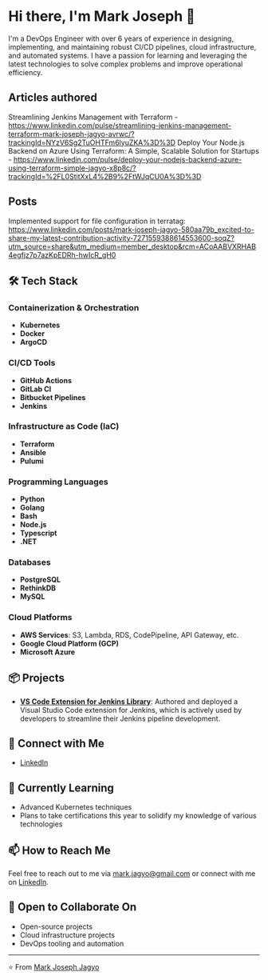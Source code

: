 # Hi there, I'm Mark Joseph 👋

I'm a DevOps Engineer with over 6 years of experience in designing, implementing, and maintaining robust CI/CD pipelines, cloud infrastructure, and automated systems. I have a passion for learning and leveraging the latest technologies to solve complex problems and improve operational efficiency.

## Articles authored
Streamlining Jenkins Management with Terraform - https://www.linkedin.com/pulse/streamlining-jenkins-management-terraform-mark-joseph-jagyo-avrwc/?trackingId=NYzV6Sg2TuOHTFm6lyuZKA%3D%3D
Deploy Your Node.js Backend on Azure Using Terraform: A Simple, Scalable Solution for Startups - https://www.linkedin.com/pulse/deploy-your-nodejs-backend-azure-using-terraform-simple-jagyo-x8p8c/?trackingId=%2FL0StitXxL4%2B9%2FtWJqCU0A%3D%3D

## Posts
Implemented support for file configuration in terratag: https://www.linkedin.com/posts/mark-joseph-jagyo-580aa79b_excited-to-share-my-latest-contribution-activity-7271559388614553600-soqZ?utm_source=share&utm_medium=member_desktop&rcm=ACoAABVXRHAB4egfjz7p7azKpEDRh-hwIcR_gH0


## 🛠️ Tech Stack

### Containerization & Orchestration
- **Kubernetes**
- **Docker**
- **ArgoCD**

### CI/CD Tools
- **GitHub Actions**
- **GitLab CI**
- **Bitbucket Pipelines**
- **Jenkins**

### Infrastructure as Code (IaC)
- **Terraform**
- **Ansible**
- **Pulumi**

### Programming Languages
- **Python**
- **Golang**
- **Bash**
- **Node.js**
- **Typescript**
- **.NET**

### Databases
- **PostgreSQL**
- **RethinkDB**
- **MySQL**

### Cloud Platforms
- **AWS Services**: S3, Lambda, RDS, CodePipeline, API Gateway, etc.
- **Google Cloud Platform (GCP)**
- **Microsoft Azure**

## 📦 Projects

- **[VS Code Extension for Jenkins Library](https://marketplace.visualstudio.com/items?itemName=JenkinsLibrarySimplified.jlib)**: Authored and deployed a Visual Studio Code extension for Jenkins, which is actively used by developers to streamline their Jenkins pipeline development.

## 🔗 Connect with Me

- [LinkedIn](https://www.linkedin.com/in/mark-joseph-jagyo-580aa79b/)

## 🌱 Currently Learning

- Advanced Kubernetes techniques
- Plans to take certifications this year to solidify my knowledge of various technologies

## 📫 How to Reach Me

Feel free to reach out to me via [mark.jagyo@gmail.com](mailto:mark.jagyo@gmail.com) or connect with me on [LinkedIn](https://www.linkedin.com/in/mark-joseph-jagyo-580aa79b/).

## 🤝 Open to Collaborate On

- Open-source projects
- Cloud infrastructure projects
- DevOps tooling and automation

---

⭐️ From [Mark Joseph Jagyo](https://github.com/mjagyo)
